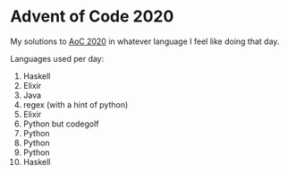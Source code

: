 # Advent of Code 2020
My solutions to [AoC 2020](https://adventofcode.com/2020) in whatever language I feel like doing that day.

Languages used per day:
1. Haskell
2. Elixir
3. Java
4. regex (with a hint of python)
5. Elixir
6. Python but codegolf
7. Python
8. Python
9. Python
10. Haskell